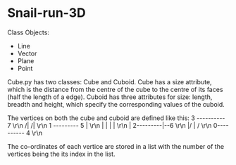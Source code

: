 # Snail-run-3D

Class Objects:
- Line
- Vector
- Plane
- Point

Cube.py has two classes: Cube and Cuboid.
Cube has a size attribute, which is the distance from the centre of the cube to the centre of its faces (half the length of a edge).
Cuboid has three attributes for size: length, breadth and height, which specify the corresponding values of the cuboid.

The vertices on both the cube and cuboid are defined like this:
  3 ---------- 7 \r\n
 /|           /| \r\n
1 --------- 5  | \r\n
| |         |  | \r\n
| 2---------|--6 \r\n
|/          | /  \r\n
0---------- 4    \r\n

The co-ordinates of each vertice are stored in a list with the number of the vertices being the its index in the list.
